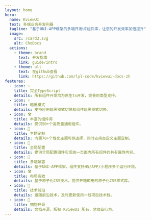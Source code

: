 ```yaml
---
layout: home
hero:
  name: KviewUI
  text: 多端业务开发利器
  tagline: "基于UNI-APP框架的多端开发UI组件库，让您的开发效率加倍提升"
  image:
    src: /card3.svg
    alt: ChoDocs
  actions:
    - theme: brand
      text: 开发指南
      link: guide/intro
    - theme: alt
      text: 在github查看
      link: https://github.com/lyl-code/kviewui-docs-zh
features:
  - icon: 💡
    title: 完全TypeScript
    details: 所有组件开发均为原生ts开发，完善的类型支持。
  - icon: ⚡️
    title: 暗黑模式
    details: 支持应用暗黑模式切换和组件暗黑模式切换。
  - icon: 🛠️
    title: 丰富的组件库
    details: 提供50+个高质量通用组件。
  - icon: 🔧
    title: 主题定制
    details: 内置70+个性化主题可供选择，同时支持自定义主题定制。
  - icon: 🔩
    title: 全局配置
    details: 提供全局配置组件实现统一页面内所有组件的共有属性内容。
  - icon: 🔑
    title: 多端兼容
    details: 基于UNI-APP框架，组件支持H5/APP/小程序多个运行环境。
  - icon: 🛠️
    title: 布局高效
    details: 基于原子化CSS技术，提供开箱即用的原子化CSS样式库。
  - icon: 🎉
    title: 技术前沿
    details: 跟随前沿技术，及时更新使用一线项目技术栈。
  - icon: 🚩
    title: 拥抱开源
    details: 文档开源，版权 KviewUI 所有，禁商业行为。
---
```


<script setup>
import {
  VPTeamPage,
  VPTeamPageTitle,
  VPTeamMembers
} from 'vitepress/theme';
// import { icons } from './socialIcons';

// const members = [
//   {
//     avatar: 'https://www.github.com/Chocolate1999.png',
//     name: 'Choi Yang',
//     title: 'open source developer, creator of ChoDocs.',
//     links: [
//       { icon: 'github', link: 'https://github.com/Chocolate1999' },
//       {
//        icon: { svg: icons.bilibili } ,link: "https://space.bilibili.com/351534170",
//       },
//     ]
//   },
//   {
//     avatar: 'https://www.github.com/HearLing.png',
//     name: 'HearLing',
//     title: 'Open Source Contributor',
//     links: [
//       { icon: 'github', link: 'https://github.com/HearLing' },
//       {
//        icon: { svg: icons.bilibili } ,link: "https://space.bilibili.com/201738571",
//       },
//     ]
//   },
//   {
//     avatar: 'https://www.github.com/holazz.png',
//     name: 'holazz',
//     title: '@element-plus',
//     links: [
//       { icon: 'github', link: 'https://github.com/holazz' },
//       { icon: 'twitter', link: 'https://twitter.com/holazz1208' },
//     ]
//   },
//   {
//     avatar: 'https://www.github.com/fxzer.png',
//     name: 'fxzer',
//     title: 'Open Source Contributor',
//     links: [
//       { icon: 'github', link: 'https://github.com/fxzer' },
//       {
//        icon: { svg: icons.bilibili } ,link: "https://space.bilibili.com/228134791",
//       },
//     ]
//   },
//   {
//     avatar: 'https://www.github.com/Richard-Zhang1019.png',
//     name: 'Richard Zhang',
//     title: 'Open Source Contributor',
//     links: [
//       { icon: 'github', link: 'https://www.github.com/Richard-Zhang1019' },
//       {
//        icon: { svg: icons.bilibili } ,link: "https://space.bilibili.com/311837225",
//       },
//       { icon: 'twitter', link: 'https://twitter.com/zhngxuy4' }
//     ]
//   },
// ]
</script>

<!-- <DataPanel/> -->

<!-- <VPTeamPage>
  <VPTeamPageTitle>
    <template #title>
      感谢以下所有人的贡献与参与
    </template>
    <template #lead>
      以下排名不分先后（参与或主动提 PR 申请加入）
    </template>
  </VPTeamPageTitle>
  <VPTeamMembers
    :members="members"
  />
</VPTeamPage> -->